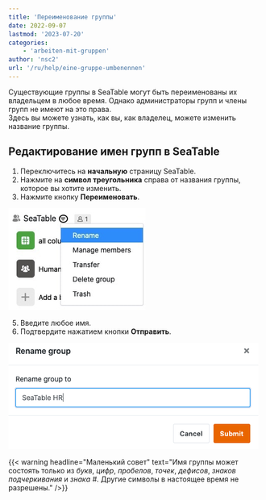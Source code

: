 ```yaml
---
title: 'Переименование группы'
date: 2022-09-07
lastmod: '2023-07-20'
categories:
    - 'arbeiten-mit-gruppen'
author: 'nsc2'
url: '/ru/help/eine-gruppe-umbenennen'
---
```


Существующие группы в SeaTable могут быть переименованы их владельцем в любое время. Однако администраторы групп и члены групп не имеют на это права.  
Здесь вы можете узнать, как вы, как владелец, можете изменить название группы.

## Редактирование имен групп в SeaTable

1. Переключитесь на **начальную** страницу SeaTable.
2. Нажмите на **символ треугольника** справа от названия группы, которое вы хотите изменить.
3. Нажмите кнопку **Переименовать**.

![Переименование группы](images/rename-group.jpg)

5. Введите любое имя.
6. Подтвердите нажатием кнопки **Отправить**.

![Переименование группы](images/rename-group-2.png)

{{< warning  headline="Маленький совет"  text="Имя группы может состоять только из _букв_, _цифр_, _пробелов_, _точек_, _дефисов_, _знаков подчеркивания_ и _знака #_. Другие символы в настоящее время не разрешены." />}}
